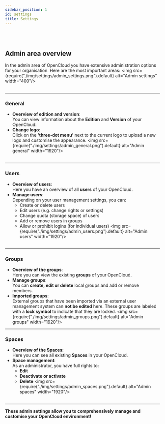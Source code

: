 ```yaml
---
sidebar_position: 1
id: settings
title: Settings
---
```

<br/><br/>

## Admin area overview 
In the admin area of OpenCloud you have extensive administration options for your organisation. Here are the most important areas:
<img src={require("./img/settings/admin_settings.png").default} alt="Admin settings" width="400"/>
<br/><br/>

---

### General

- **Overview of edition and version**:  
   You can view information about the **Edition** and **Version** of your OpenCloud.
- **Change logo**:  
   Click on the **'three-dot menu’** next to the current logo to upload a new logo and customise the appearance.
   <img src={require("./img/settings/admin_general.png").default} alt="Admin general" width="1920"/>
<br/><br/>

---

### Users
- **Overview of users**:  
   Here you have an overview of all **users** of your OpenCloud.
- **Manage users**:  
   Depending on your user management settings, you can:
    - Create or delete users
    - Edit users (e.g. change rights or settings)
    - Change quota (storage space) of users
    - Add or remove users in groups
    - Allow or prohibit logins (for individual users)
   <img src={require("./img/settings/admin_users.png").default} alt="Admin users" width="1920"/>
<br/><br/>

---

### Groups
- **Overview of the groups**:  
   Here you can view the existing **groups** of your OpenCloud.
- **Manage groups**:  
   You can **create, edit or delete** local groups and add or remove members.
- **Imported groups**:  
   External groups that have been imported via an external user management system can **not be edited** here. These groups are labeled with a **lock symbol** to indicate that they are locked.
   <img src={require("./img/settings/admin_groups.png").default} alt="Admin groups" width="1920"/>

---

### Spaces
- **Overview of the Spaces**:  
   Here you can see all existing **Spaces** in your OpenCloud.
- **Space management**:  
   As an administrator, you have full rights to:
    - **Edit**
    - **Deactivate or activate**
    - **Delete**
   <img src={require("./img/settings/admin_spaces.png").default} alt="Admin spaces" width="1920"/>
<br/><br/>

---

**These admin settings allow you to comprehensively manage and customise your OpenCloud environment!**
